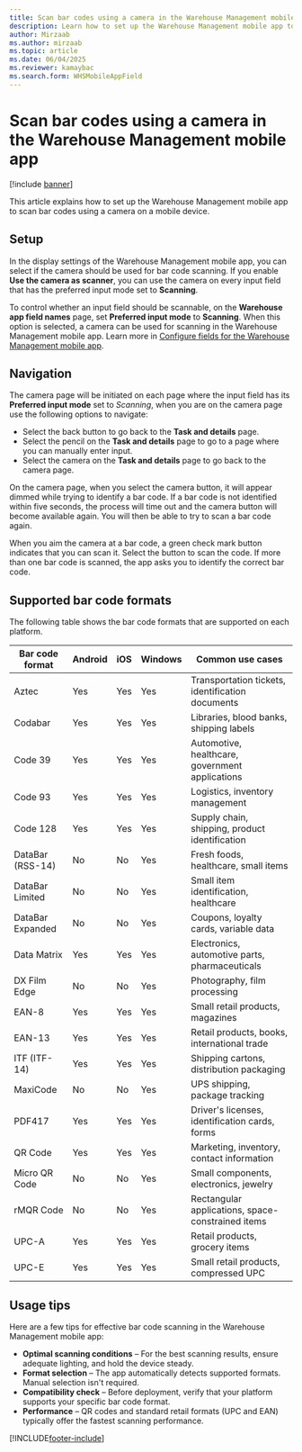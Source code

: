 ```yaml
---
title: Scan bar codes using a camera in the Warehouse Management mobile app
description: Learn how to set up the Warehouse Management mobile app to scan bar codes using a camera on a mobile device, including an outline on supported bar code formats. 
author: Mirzaab
ms.author: mirzaab
ms.topic: article
ms.date: 06/04/2025
ms.reviewer: kamaybac
ms.search.form: WHSMobileAppField
---
```


# Scan bar codes using a camera in the Warehouse Management mobile app

[!include [banner](../includes/banner.md)]

This article explains how to set up the Warehouse Management mobile app to scan bar codes using a camera on a mobile device.

## Setup

In the display settings of the Warehouse Management mobile app, you can select if the camera should be used for bar code scanning. If you enable **Use the camera as scanner**, you can use the camera on every input field that has the preferred input mode set to **Scanning**.

To control whether an input field should be scannable, on the **Warehouse app field names** page, set **Preferred input mode** to **Scanning**. When this option is selected, a camera can be used for scanning in the Warehouse Management mobile app. Learn more in [Configure fields for the Warehouse Management mobile app](configure-app-field-names-priorities-warehouse.md).

## Navigation

The camera page will be initiated on each page where the input field has its **Preferred input mode** set to *Scanning*, when you are on the camera page use the following options to navigate:

- Select the back button to go back to the **Task and details** page.
- Select the pencil on the **Task and details** page to go to a page where you can manually enter input.
- Select the camera on the **Task and details** page to go back to the camera page.

On the camera page, when you select the camera button, it will appear dimmed while trying to identify a bar code. If a bar code is not identified within five seconds, the process will time out and the camera button will become available again. You will then be able to try to scan a bar code again.

When you aim the camera at a bar code, a green check mark button indicates that you can scan it. Select the button to scan the code. If more than one bar code is scanned, the app asks you to identify the correct bar code.

## Supported bar code formats

The following table shows the bar code formats that are supported on each platform.

| Bar code format | Android | iOS | Windows | Common use cases |
|-----------------|---------|-----|---------|------------------|
| Aztec | Yes | Yes | Yes | Transportation tickets, identification documents |
| Codabar | Yes | Yes | Yes | Libraries, blood banks, shipping labels |
| Code 39 | Yes | Yes | Yes | Automotive, healthcare, government applications |
| Code 93 | Yes | Yes | Yes | Logistics, inventory management |
| Code 128 | Yes | Yes | Yes | Supply chain, shipping, product identification |
| DataBar (RSS-14) | No | No | Yes | Fresh foods, healthcare, small items |
| DataBar Limited | No | No | Yes | Small item identification, healthcare |
| DataBar Expanded | No | No | Yes | Coupons, loyalty cards, variable data |
| Data Matrix | Yes | Yes | Yes | Electronics, automotive parts, pharmaceuticals |
| DX Film Edge | No | No | Yes | Photography, film processing |
| EAN-8 | Yes | Yes | Yes | Small retail products, magazines |
| EAN-13 | Yes | Yes | Yes | Retail products, books, international trade |
| ITF (ITF-14) | Yes | Yes | Yes | Shipping cartons, distribution packaging |
| MaxiCode | No | No | Yes | UPS shipping, package tracking |
| PDF417 | Yes | Yes | Yes | Driver's licenses, identification cards, forms |
| QR Code | Yes | Yes | Yes | Marketing, inventory, contact information |
| Micro QR Code | No | No | Yes | Small components, electronics, jewelry |
| rMQR Code | No | No | Yes | Rectangular applications, space-constrained items |
| UPC-A | Yes | Yes | Yes | Retail products, grocery items |
| UPC-E | Yes | Yes | Yes | Small retail products, compressed UPC |

## Usage tips

Here are a few tips for effective bar code scanning in the Warehouse Management mobile app:

- **Optimal scanning conditions** – For the best scanning results, ensure adequate lighting, and hold the device steady.
- **Format selection** – The app automatically detects supported formats. Manual selection isn't required.
- **Compatibility check** – Before deployment, verify that your platform supports your specific bar code format.
- **Performance** – QR codes and standard retail formats (UPC and EAN) typically offer the fastest scanning performance.

[!INCLUDE[footer-include](../../includes/footer-banner.md)]